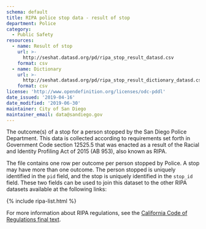 ```yaml
---
schema: default
title: RIPA police stop data - result of stop
department: Police
category:
  - Public Safety
resources:
  - name: Result of stop
    url: >-
      http://seshat.datasd.org/pd/ripa_stop_result_datasd.csv
    format: csv
  - name: Dictionary
    url: >-
      http://seshat.datasd.org/pd/ripa_stop_result_dictionary_datasd.csv
    format: csv
license: 'http://www.opendefinition.org/licenses/odc-pddl'
date_issued: '2019-04-16'
date_modified: '2019-06-30'
maintainer: City of San Diego
maintainer_email: data@sandiego.gov
---
```

The outcome(s) of a stop for a person stopped by the San Diego Police Department. This data is collected according to requirements set forth in Government Code section 12525.5 that was enacted as a result of the Racial and Identity Profiling Act of 2015 (AB 953), also known as RIPA.

<!--more-->

The file contains one row per outcome per person stopped by Police. A stop may have more than one outcome. The person stopped is uniquely identified in the `pid` field, and the stop is uniquely identified in the `stop_id` field. These two fields can be used to join this dataset to the other RIPA datasets available at the following links:

{% include ripa-list.html %}

For more information about RIPA regulations, see the [California Code of Regulations final text](https://oag.ca.gov/sites/all/files/agweb/pdfs/ripa/stop-data-reg-final-text-110717.pdf?).